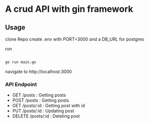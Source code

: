 # A crud API with gin framework 

## Usage 

clone Repo 
create .env with PORT=3000 and a DB_URL for postgres 

run 
```bash 

go run main.go 
```

navigate to http://localhost:3000

### API Endpoint 

- GET /posts : Getting posts
- POST /posts : Getting posts
- GET /posts/:id : Getting post with id
- PUT /posts/:id : Updating post
- DELETE /posts/:id : Deleting post




